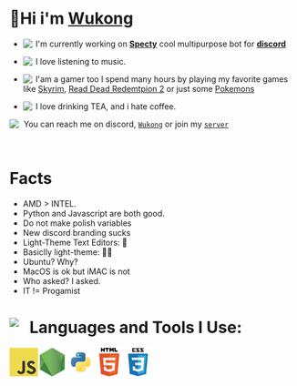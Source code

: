 # 👋**Hi** i'm [__Wukong__](https://github.com/WukongDEV)

- <img src="https://cdn.discordapp.com/emojis/831641224778874941.png?v=1" align="left" width="22px"> I'm currently working on [**Specty**](https://bots4.fun) cool multipurpose bot for [**discord**](https://discord.com)

- <img src="https://cdn.discordapp.com/emojis/825478277362876418.png?v=1" align="left" width="22px"> I love listening to music. 
- <img src="https://cdn.discordapp.com/emojis/831641097557770280.png?v=1" width="22px" align="left"> I'am a gamer too I spend many hours by playing my favorite games like [Skyrim](https://elderscrolls.bethesda.net/en/skyrim), [Read Dead Redemtpion 2](https://www.rockstargames.com/reddeadredemption2/restricted-content/agegate/form?redirect=https%3A%2F%2Fwww.rockstargames.com%2Freddeadredemption2%2F&options=&locale=en_us) or just some [Pokemons](https://www.pokemon.com/us/)
- <img src="https://cdn.discordapp.com/emojis/831641173205843979.png?v=1" width="22px" align=left> I love drinking TEA, and i hate coffee.

 <img src="https://cdn.discordapp.com/emojis/831641113311576084.png?v=1" width="25px" align="left">You can reach me on discord, [`Wukong`](https://discord.com/users/563718132863074324) or join my [`server`](https://discord.com/invite/Zbfvh88dgK)<br>

<br>

# Facts

- AMD > INTEL.
- Python and Javascript are both good.
- Do not make polish variables
- New discord branding sucks
- Light-Theme Text Editors: 🤮
- Basiclly light-theme: 🤢🤮
- Ubuntu? Why?
- MacOS is ok but iMAC is not
- Who asked? I asked.
- IT != Progamist


# <img src="https://cdn.discordapp.com/emojis/831641237756837930.png?v=1" width="35px" align="left"> Languages and Tools I Use:
<img align="left" alt="JavaScript" width="50px" src="https://raw.githubusercontent.com/github/explore/80688e429a7d4ef2fca1e82350fe8e3517d3494d/topics/javascript/javascript.png" />

<img align="left" alt="Node.js" width="50px" src="https://raw.githubusercontent.com/github/explore/80688e429a7d4ef2fca1e82350fe8e3517d3494d/topics/nodejs/nodejs.png" />

<img align="left" alt="Python" width="50px" src="https://raw.githubusercontent.com/github/explore/80688e429a7d4ef2fca1e82350fe8e3517d3494d/topics/python/python.png" />

<img align="left" alt="html" width="50px" src="https://raw.githubusercontent.com/github/explore/80688e429a7d4ef2fca1e82350fe8e3517d3494d/topics/html/html.png">
<img align="left" alt="css" width="50px" src="https://raw.githubusercontent.com/github/explore/80688e429a7d4ef2fca1e82350fe8e3517d3494d/topics/css/css.png">
<img align="left" alt="" width="50px" src="">
<img align="left" alt="" width="50px" src="">
<img align="left" alt="" width="50px" src="">

